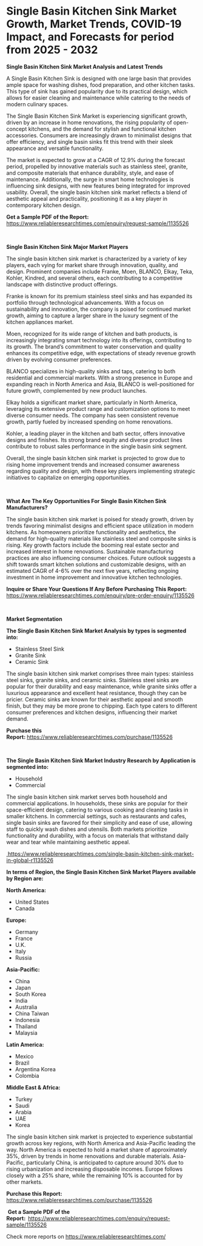 <p><h1>Single Basin Kitchen Sink Market Growth, Market Trends, COVID-19 Impact, and Forecasts for period from 2025 - 2032</h1></p><p><strong>Single Basin Kitchen Sink Market Analysis and Latest Trends</strong></p>
<p><p>A Single Basin Kitchen Sink is designed with one large basin that provides ample space for washing dishes, food preparation, and other kitchen tasks. This type of sink has gained popularity due to its practical design, which allows for easier cleaning and maintenance while catering to the needs of modern culinary spaces.</p><p>The Single Basin Kitchen Sink Market is experiencing significant growth, driven by an increase in home renovations, the rising popularity of open-concept kitchens, and the demand for stylish and functional kitchen accessories. Consumers are increasingly drawn to minimalist designs that offer efficiency, and single basin sinks fit this trend with their sleek appearance and versatile functionality.</p><p>The market is expected to grow at a CAGR of 12.9% during the forecast period, propelled by innovative materials such as stainless steel, granite, and composite materials that enhance durability, style, and ease of maintenance. Additionally, the surge in smart home technologies is influencing sink designs, with new features being integrated for improved usability. Overall, the single basin kitchen sink market reflects a blend of aesthetic appeal and practicality, positioning it as a key player in contemporary kitchen design.</p></p>
<p><strong>Get a Sample PDF of the Report:&nbsp;</strong> <a href="https://www.reliableresearchtimes.com/enquiry/request-sample/1135526?utm_campaign=3258&utm_medium=2&utm_source=Github&utm_content=ia&utm_term=04042025&utm_id=single-basin-kitchen-sink">https://www.reliableresearchtimes.com/enquiry/request-sample/1135526</a></p>
<p>&nbsp;</p>
<p><strong>Single Basin Kitchen Sink Major Market Players</strong></p>
<p><p>The single basin kitchen sink market is characterized by a variety of key players, each vying for market share through innovation, quality, and design. Prominent companies include Franke, Moen, BLANCO, Elkay, Teka, Kohler, Kindred, and several others, each contributing to a competitive landscape with distinctive product offerings.</p><p>Franke is known for its premium stainless steel sinks and has expanded its portfolio through technological advancements. With a focus on sustainability and innovation, the company is poised for continued market growth, aiming to capture a larger share in the luxury segment of the kitchen appliances market. </p><p>Moen, recognized for its wide range of kitchen and bath products, is increasingly integrating smart technology into its offerings, contributing to its growth. The brand’s commitment to water conservation and quality enhances its competitive edge, with expectations of steady revenue growth driven by evolving consumer preferences.</p><p>BLANCO specializes in high-quality sinks and taps, catering to both residential and commercial markets. With a strong presence in Europe and expanding reach in North America and Asia, BLANCO is well-positioned for future growth, complemented by new product launches.</p><p>Elkay holds a significant market share, particularly in North America, leveraging its extensive product range and customization options to meet diverse consumer needs. The company has seen consistent revenue growth, partly fueled by increased spending on home renovations.</p><p>Kohler, a leading player in the kitchen and bath sector, offers innovative designs and finishes. Its strong brand equity and diverse product lines contribute to robust sales performance in the single basin sink segment.</p><p>Overall, the single basin kitchen sink market is projected to grow due to rising home improvement trends and increased consumer awareness regarding quality and design, with these key players implementing strategic initiatives to capitalize on emerging opportunities.</p></p>
<p>&nbsp;</p>
<p><strong>What Are The Key Opportunities For Single Basin Kitchen Sink Manufacturers?</strong></p>
<p><p>The single basin kitchen sink market is poised for steady growth, driven by trends favoring minimalist designs and efficient space utilization in modern kitchens. As homeowners prioritize functionality and aesthetics, the demand for high-quality materials like stainless steel and composite sinks is rising. Key growth factors include the booming real estate sector and increased interest in home renovations. Sustainable manufacturing practices are also influencing consumer choices. Future outlook suggests a shift towards smart kitchen solutions and customizable designs, with an estimated CAGR of 4-6% over the next five years, reflecting ongoing investment in home improvement and innovative kitchen technologies.</p></p>
<p><strong>Inquire or Share Your Questions If Any Before Purchasing This Report:</strong> <a href="https://www.reliableresearchtimes.com/enquiry/pre-order-enquiry/1135526?utm_campaign=3258&utm_medium=2&utm_source=Github&utm_content=ia&utm_term=04042025&utm_id=single-basin-kitchen-sink">https://www.reliableresearchtimes.com/enquiry/pre-order-enquiry/1135526</a></p>
<p>&nbsp;</p>
<p><strong>Market Segmentation</strong></p>
<p><strong>The Single Basin Kitchen Sink Market Analysis by types is segmented into:</strong></p>
<p><ul><li>Stainless Steel Sink</li><li>Granite Sink</li><li>Ceramic Sink</li></ul></p>
<p><p>The single basin kitchen sink market comprises three main types: stainless steel sinks, granite sinks, and ceramic sinks. Stainless steel sinks are popular for their durability and easy maintenance, while granite sinks offer a luxurious appearance and excellent heat resistance, though they can be pricier. Ceramic sinks are known for their aesthetic appeal and smooth finish, but they may be more prone to chipping. Each type caters to different consumer preferences and kitchen designs, influencing their market demand.</p></p>
<p><strong>Purchase this Report:&nbsp;</strong><a href="https://www.reliableresearchtimes.com/purchase/1135526?utm_campaign=3258&utm_medium=2&utm_source=Github&utm_content=ia&utm_term=04042025&utm_id=single-basin-kitchen-sink">https://www.reliableresearchtimes.com/purchase/1135526</a></p>
<p>&nbsp;</p>
<p><strong>The Single Basin Kitchen Sink Market Industry Research by Application is segmented into:</strong></p>
<p><ul><li>Household</li><li>Commercial</li></ul></p>
<p><p>The single basin kitchen sink market serves both household and commercial applications. In households, these sinks are popular for their space-efficient design, catering to various cooking and cleaning tasks in smaller kitchens. In commercial settings, such as restaurants and cafes, single basin sinks are favored for their simplicity and ease of use, allowing staff to quickly wash dishes and utensils. Both markets prioritize functionality and durability, with a focus on materials that withstand daily wear and tear while maintaining aesthetic appeal.</p></p>
<p><a href="https://www.reliableresearchtimes.com/single-basin-kitchen-sink-market-in-global-r1135526?utm_campaign=3258&utm_medium=2&utm_source=Github&utm_content=ia&utm_term=04042025&utm_id=single-basin-kitchen-sink">&nbsp;https://www.reliableresearchtimes.com/single-basin-kitchen-sink-market-in-global-r1135526</a></p>
<p><strong>In terms of Region, the Single Basin Kitchen Sink Market Players available by Region are:</strong></p>
<p>
    <p> <strong> North America: </strong>
        <ul>
            <li>United States</li>
            <li>Canada</li>
        </ul>
        </p> 
    <p> <strong> Europe: </strong>
        <ul>
            <li>Germany</li>
            <li>France</li>
            <li>U.K.</li>
            <li>Italy</li>
            <li>Russia</li>
        </ul>
        </p> 
    <p> <strong> Asia-Pacific: </strong>
        <ul>
            <li>China</li>
            <li>Japan</li>
            <li>South Korea</li>
            <li>India</li>
            <li>Australia</li>
            <li>China Taiwan</li>
            <li>Indonesia</li>
            <li>Thailand</li>
            <li>Malaysia</li>
        </ul>
        </p> 
    <p> <strong> Latin America: </strong>
        <ul>
            <li>Mexico</li>
            <li>Brazil</li>
            <li>Argentina Korea</li>
            <li>Colombia</li>
        </ul>
        </p> 
    <p> <strong> Middle East & Africa: </strong>
        <ul>
            <li>Turkey</li>
            <li>Saudi</li>
            <li>Arabia</li>
            <li>UAE</li>
            <li>Korea</li>
        </ul>
    </p>
    </p>
<p><p>The single basin kitchen sink market is projected to experience substantial growth across key regions, with North America and Asia-Pacific leading the way. North America is expected to hold a market share of approximately 35%, driven by trends in home renovations and durable materials. Asia-Pacific, particularly China, is anticipated to capture around 30% due to rising urbanization and increasing disposable incomes. Europe follows closely with a 25% share, while the remaining 10% is accounted for by other markets.</p></p>
<p><strong>Purchase this Report: </strong><a href="https://www.reliableresearchtimes.com/purchase/1135526?utm_campaign=3258&utm_medium=2&utm_source=Github&utm_content=ia&utm_term=04042025&utm_id=single-basin-kitchen-sink">https://www.reliableresearchtimes.com/purchase/1135526</a></p>
<p>&nbsp;<strong>Get a Sample PDF of the Report:&nbsp;&nbsp;</strong><a href="https://www.reliableresearchtimes.com/enquiry/request-sample/1135526?utm_campaign=3258&utm_medium=2&utm_source=Github&utm_content=ia&utm_term=04042025&utm_id=single-basin-kitchen-sink">https://www.reliableresearchtimes.com/enquiry/request-sample/1135526</a></p>
<p><strong></strong></p>
<p>Check more reports on <a href="https://www.reliableresearchtimes.com/?utm_campaign=3258&utm_medium=2&utm_source=Github&utm_content=ia&utm_term=04042025&utm_id=single-basin-kitchen-sink">https://www.reliableresearchtimes.com/</a></p>